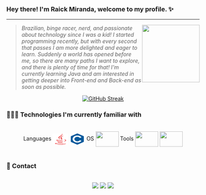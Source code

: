 ### Hey there! I'm Raick Miranda, welcome to my profile. ✨

<div>
  <hr>
  <img align="right" height="150" width="150" src="https://i.imgur.com/FXfoL7H.png">

  > _Brazilian, binge racer, nerd, and passionate about technology since I was a kid! I started programming recently,
  but with every second that passes I am more delighted and eager to learn. Suddenly a world has opened before me, so
  there are many paths I want to explore, and there is plenty of time for that! I'm currently learning Java and am
  interested in getting deeper into Front-end and Back-end as soon as possible._
</div>

<div align="center">

  [![GitHub
  Streak](https://github-readme-streak-stats.herokuapp.com?user=Juunaz-for-real&theme=gotham&hide_border=true&date_format=M%20j%5B%2C%20Y%5D)](https://linktr.ee/raickmiranda)
</div>

### 🧑🏻‍💻 Technologies I'm currently familiar with
<br>
<div align="center">
  Languages <img align="center" height="30" width="40"
    src="https://raw.githubusercontent.com/devicons/devicon/master/icons/java/java-plain.svg"> <img align="center"
    height="30" width="40" src="https://raw.githubusercontent.com/devicons/devicon/master/icons/c/c-plain.svg"> OS <img
    align="center" height="40" width="60"
    src="https://cdn.jsdelivr.net/gh/devicons/devicon/icons/windows8/windows8-original.svg" /> Tools <img align="center"
    height="40" width="60" src="https://cdn.jsdelivr.net/gh/devicons/devicon/icons/github/github-original.svg" /> <img
    align="center" height="40" width="60"
    src="https://cdn.jsdelivr.net/gh/devicons/devicon/icons/vscode/vscode-original.svg" />
</div>
<br>

### 📧 Contact
<br>
<div align="center">
  <a href="https://www.linkedin.com/in/raickmiranda/" target="_blank"><img
      src="https://img.shields.io/badge/-LinkedIn-%230077B5?style=for-the-badge&logo=linkedin&logoColor=white"
      target="_blank"></a>
  <a href="https://instagram.com/raickmiranda" target="_blank"><img
      src="https://img.shields.io/badge/-Instagram-%23E4405F?style=for-the-badge&logo=instagram&logoColor=white"
      target="_blank"></a>
  <a href="mailto:mirandaraick@gmail.com"><img
      src="https://img.shields.io/badge/-Gmail-%23333?style=for-the-badge&logo=gmail&logoColor=white"
      target="_blank"></a>
  <br>
</div>
